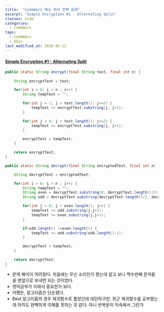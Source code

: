 ```yaml
---
title:  "CodeWars 예순 여섯 번째 문제"
excerpt: "Simple Encryption #1 - Alternating Split"
classes: wide
categories:
  - CodeWars
tags:
  - CodeWars
  - 6kyu
last_modified_at: 2020-05-12
---
```


#### [Simple Encryption #1 - Alternating Split](https://www.codewars.com/kata/57814d79a56c88e3e0000786)

```java
public static String encrypt(final String text, final int n) {
	
    String encryptText = text;

    for(int i = 0; i < n ; i++) {
        String tempText = "";

        for(int j = 1; j < text.length(); j+=2) {
            tempText += encryptText.substring(j, j+1);
        }

        for(int j = 0; j < text.length(); j+=2) {
            tempText += encryptText.substring(j, j+1);
        }

        encryptText = tempText;
    }

    return encryptText;
}

public static String decrypt(final String encryptedText, final int n) {

    String decryptText = encryptedText;

    for(int i = 0; i < n ; i++) {
        String tempText = "";
        String even = decryptText.substring(0, decryptText.length()/2);
        String odd = decryptText.substring(decryptText.length()/2, decryptText.length());

        for(int j = 0; j < even.length(); j++) {
            tempText += odd.substring(j,j+1);
            tempText += even.substring(j,j+1);
        }

        if(odd.length() !=even.length()) {
            tempText += odd.substring(odd.length()-1);
        }

        decryptText = tempText;
    }

    return decryptText;
}
```

* 문제 해석이 어려웠다. 처음에는 무슨 소리인가 했는데 알고 보니 짝수번째 문자들을 맨앞으로 보내면 되는 것이었다.
* 영어공부가 이래서 중요한가 보다.
* 어쨌든, 알고리즘은 단순했다.
* Best 알고리즘의 경우 재귀함수로 풀었던데 대단하구만. 최근 재귀함수를 공부했는데 아직도 완벽하게 이해를 못하는 것 같다. 아니 반복문이 익숙해서 그런가
